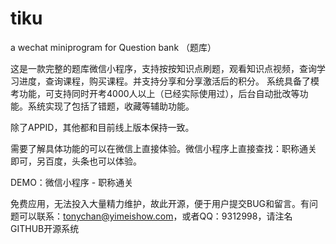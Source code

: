 # tiku
a wechat miniprogram for Question bank （题库）

这是一款完整的题库微信小程序，支持按按知识点刷题，观看知识点视频，查询学习进度，查询课程，购买课程。并支持分享和分享激活后的积分。
系统具备了模考功能，可支持同时开考4000人以上（已经实际使用过），后台自动批改等功能。系统实现了包括了错题，收藏等辅助功能。

除了APPID，其他都和目前线上版本保持一致。

需要了解具体功能的可以在微信上直接体验。微信小程序上直接查找：职称通关 即可，另百度，头条也可以体验。

DEMO：微信小程序 - 职称通关

免费应用，无法投入大量精力维护，故此开源，便于用户提交BUG和留言。有问题可以联系：tonychan@yimeishow.com，或者QQ：9312998，请注名 GITHUB开源系统
